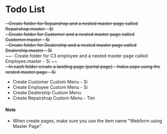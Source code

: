# Todo List

~~- Create folder for Repairshop and a nested master page called Repairshop.master - Si~~ <br>
~~- Create folder for Customer and a nested master page called Customer.master - Si~~ <br>
~~- Create folder for Dealership and a nested master page called Dealership.master - Si~~ <br>
~~- Create folder for C3 employee and a nested master page called Employee.master - Si ~~ <br>
~~- In each folder create a landing page (portal page) - Index.aspx using the nested master page - Si~~ <br>

- Create Customer Custom Menu - Si 
- Create Employee Custom Menu - Si
- Create Dealership Custom Menu
- Create Repairshop Custom Menu - Tim


#### Note
- When create pages, make sure you use the item name "Webform using Master Page".
